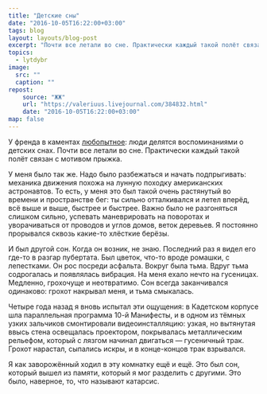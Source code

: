 ```yaml
---
title: "Детские сны"
date: "2016-10-05T16:22:00+03:00"
tags: blog
layout: layouts/blog-post
excerpt: "Почти все летали во сне. Практически каждый такой полёт связан с мотивом прыжка"
topics:
  - lytdybr
image:
  src: ""
  caption: ""
repost:
    source: "ЖЖ"
    url: "https://valeriuus.livejournal.com/384832.html"
    date: "2016-10-05T16:22:00+03:00"
map: false
---
```


<p class="drop-cap">
У френда в каментах <a href="https://simple-story.livejournal.com/44825.html">любопытное</a>: люди делятся воспоминаниями о детских снах. Почти все летали во сне. Практически каждый такой полёт связан с мотивом прыжка.
</p>

У меня было так же. Надо было разбежаться и начать подпрыгивать: механика движения похожа на лунную походку американских астронавтов. То есть, у меня это был такой очень растянутый во времени и пространстве бег: ты сильно отталкивался и летел вперёд, всё выше и выше, быстрее и быстрее. Важно было не разгоняться слишком сильно, успевать маневрировать на поворотах и уворачиваться от проводов и углов домов, веток деревьев. Я постоянно прорывался сквозь какие-то хлёсткие берёзы.

И был другой сон. Когда он возник, не знаю. Последний раз я видел его где-то в разгар пубертата. Был цветок, что-то вроде ромашки, с лепестками. Он рос посреди асфальта. Вокруг была тьма. Вдруг тьма содрогалась и появлялась вибрация. На меня ехало нечто на гусеницах. Медленно, грохочуще и неотвратимо. Сон всегда заканчивался одинаково: грохот накрывал меня, и тьма смыкалась.

Четыре года назад я вновь испытал эти ощущения: в Кадетском корпусе шла параллельная программа 10-й Манифесты, и в одном из тёмных узких зальчиков смонтировали видеоинсталляцию: узкая, но вытянутая ввысь стена освещалась проектором, покрывалась металлическим рельефом, который с лязгом начинал двигаться — гусеничный трак. Грохот нарастал, сыпались искры, и в конце-концов трак взрывался.

Я как заворожённый ходил в эту комнатку ещё и ещё. Это был сон, который вышел из памяти, который я мог разделить с другими. Это было, наверное, то, что называют катарсис.
